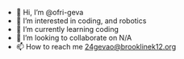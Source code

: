 - 👋 Hi, I’m @ofri-geva
- 👀 I’m interested in coding, and robotics
- 🌱 I’m currently learning coding
- 💞️ I’m looking to collaborate on N/A
- 📫 How to reach me 24gevao@brooklinek12.org

<!---
ofri-geva/ofri-geva is a ✨ special ✨ repository because its `README.md` (this file) appears on your GitHub profile.
You can click the Preview link to take a look at your changes.
--->
